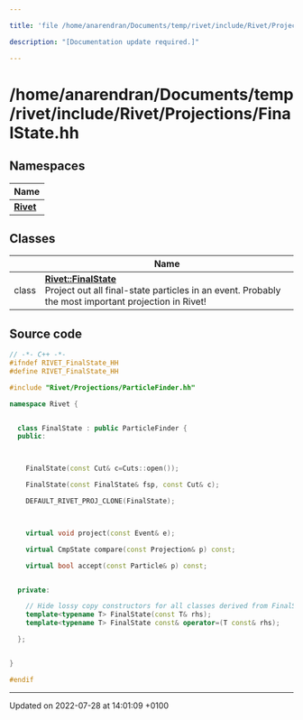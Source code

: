 ```yaml
---

title: 'file /home/anarendran/Documents/temp/rivet/include/Rivet/Projections/FinalState.hh'

description: "[Documentation update required.]"

---
```


# /home/anarendran/Documents/temp/rivet/include/Rivet/Projections/FinalState.hh



## Namespaces

| Name           |
| -------------- |
| **[Rivet](http://example.org/namespaces/namespacerivet/)**  |

## Classes

|                | Name           |
| -------------- | -------------- |
| class | **[Rivet::FinalState](http://example.org/classes/classrivet_1_1finalstate/)** <br>Project out all final-state particles in an event. Probably the most important projection in Rivet!  |




## Source code

```cpp
// -*- C++ -*-
#ifndef RIVET_FinalState_HH
#define RIVET_FinalState_HH

#include "Rivet/Projections/ParticleFinder.hh"

namespace Rivet {


  class FinalState : public ParticleFinder {
  public:



    FinalState(const Cut& c=Cuts::open());

    FinalState(const FinalState& fsp, const Cut& c);

    DEFAULT_RIVET_PROJ_CLONE(FinalState);



    virtual void project(const Event& e);

    virtual CmpState compare(const Projection& p) const;

    virtual bool accept(const Particle& p) const;


  private:

    // Hide lossy copy constructors for all classes derived from FinalState
    template<typename T> FinalState(const T& rhs);
    template<typename T> FinalState const& operator=(T const& rhs);

  };


}

#endif
```


-------------------------------

Updated on 2022-07-28 at 14:01:09 +0100
